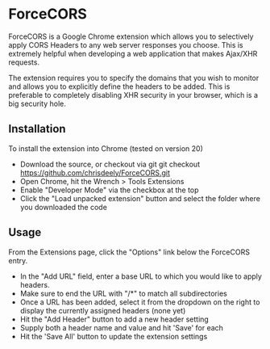ForceCORS
=============

ForceCORS is a Google Chrome extension which allows you to selectively apply CORS Headers to any web server responses
you choose. This is extremely helpful when developing a web application that makes Ajax/XHR requests.

The extension requires you to specify the domains that you wish to monitor and allows you to explicitly define the
headers to be added.  This is preferable to completely disabling XHR security in your browser, which is a big security
hole.

Installation
------------

To install the extension into Chrome (tested on version 20)

* Download the source, or checkout via git
    git checkout https://github.com/chrisdeely/ForceCORS.git
* Open Chrome, hit the Wrench > Tools Extensions
* Enable "Developer Mode" via the checkbox at the top
* Click the "Load unpacked extension" button and select the folder where you downloaded the code

Usage
-----
From the Extensions page, click the "Options" link below the ForceCORS entry.

* In the "Add URL" field, enter a base URL to which you would like to apply headers.
* Make sure to end the URL with "/*" to match all subdirectories
* Once a URL has been added, select it from the dropdown on the right to display the currently assigned headers (none yet)
* Hit the "Add Header" button to add a new header setting
* Supply both a header name and value and hit 'Save' for each
* Hit the 'Save All' button to update the extension settings